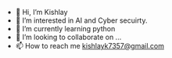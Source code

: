 - 👋 Hi, I’m Kishlay
- 👀 I’m interested in AI and Cyber secuirty.
- 🌱 I’m currently learning python
- 💞️ I’m looking to collaborate on ...
- 📫 How to reach me kishlayk7357@gmail.com

<!---
kishlay42/kishlay42 is a ✨ special ✨ repository because its `README.md` (this file) appears on your GitHub profile.
You can click the Preview link to take a look at your changes.
--->
